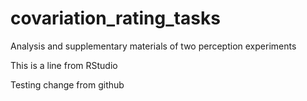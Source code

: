 # covariation_rating_tasks
Analysis and supplementary materials of two perception experiments

This is a line from RStudio

Testing change from github
